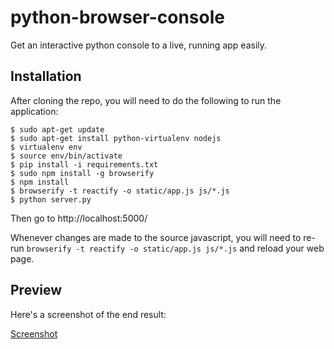 # python-browser-console

Get an interactive python console to a live, running app easily.

## Installation

After cloning the repo, you will need to do the following to run the
application:

    $ sudo apt-get update
    $ sudo apt-get install python-virtualenv nodejs
    $ virtualenv env
    $ source env/bin/activate
    $ pip install -i requirements.txt
    $ sudo npm install -g browserify
    $ npm install
    $ browserify -t reactify -o static/app.js js/*.js
    $ python server.py

Then go to http://localhost:5000/

Whenever changes are made to the source javascript, you will need to
re-run `browserify -t reactify -o static/app.js js/*.js` and reload
your web page.

## Preview

Here's a screenshot of the end result:

[Screenshot](http://i.imgur.com/10WjB57.png)
